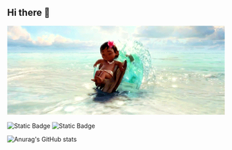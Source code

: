 ## Hi there 👋

<img src="https://github.com/Kris-Kross7799/main.py/blob/main/fbe08a1a6a6574c9ef549e87dcef56fa.gif" alt='The Unlimited' width='800'>

<img alt="Static Badge" src="https://img.shields.io/badge/py-python-turquoise?style=for-the-badge"> <img alt="Static Badge" src="https://img.shields.io/badge/Kris-Kross-pink?style=for-the-badge">

![Anurag's GitHub stats](https://github-readme-stats.vercel.app/api?username=Kris-Kross7799&show_icons=true&theme=radical)
